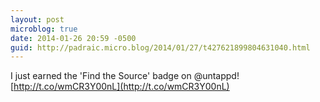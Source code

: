 ```yaml
---
layout: post
microblog: true
date: 2014-01-26 20:59 -0500
guid: http://padraic.micro.blog/2014/01/27/t427621899804631040.html
---
```

I just earned the 'Find the Source' badge on @untappd! [http://t.co/wmCR3Y00nL](http://t.co/wmCR3Y00nL)
